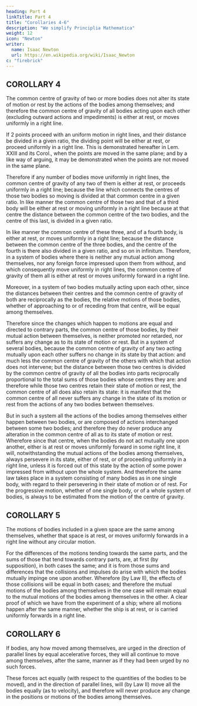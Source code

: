```yaml
---
heading: Part 4
linkTitle: Part 4
title: "Corollaries 4-6"
description: "We simplify Principlia Mathematica"
weight: 12
icon: "Newton"
writer:
  name: Isaac Newton
  url: https://en.wikipedia.org/wiki/Isaac_Newton
c: "firebrick"
---
```



## COROLLARY 4

The common centre of gravity of two or more bodies does not alter its state of motion or rest by the actions of the bodies among themselves; and therefore the common centre of gravity of all bodies acting upon each other (excluding outward actions and impediments) is either at rest, or moves uniformly in a right line.

If 2 points proceed with an uniform motion in right lines, and their distance be divided in a given ratio, the dividing point will be either at rest, or proceed uniformly in a right line. This is demonstrated hereafter in Lem. XXIII and its Corol., when the points are moved in the same plane; and by a like way of arguing, it may be demonstrated when the points are not moved in the same plane.

Therefore if any number of bodies move uniformly in right lines, the common centre of gravity of any two of them is either at rest, or proceeds uniformly in a right line; because the line which connects the centres of those two bodies so moving is divided at that common centre in a given ratio. In like manner the common centre of those two and that of a third body will be either at rest or moving uniformly in a right line because at that centre the distance between the common centre of the two bodies, and the centre of this last, is divided in a given ratio. 

In like manner the common centre of these three, and of a fourth body, is either at rest, or moves uniformly in a right line; because the distance between the common centre of the three bodies, and the centre of the fourth is there also divided in a given ratio, and so on in infinitum. Therefore, in a system of bodies where there is neither any mutual action among themselves, nor any foreign force impressed upon them from without, and which consequently move uniformly in right lines, the common centre of gravity of them all is either at rest or moves uniformly forward in a right line.

Moreover, in a system of two bodies mutually acting upon each other, since the distances between their centres and the common centre of gravity of both are reciprocally as the bodies, the relative motions of those bodies, whether of approaching to or of receding from that centre, will be equal among themselves. 

Therefore since the changes which happen to motions are equal and directed to contrary parts, the common centre of those bodies, by their mutual action between themselves, is neither promoted nor retarded, nor suffers any change as to its state of motion or rest. But in a system of several bodies, because the common centre of gravity of any two acting mutually upon each other suffers no change in its state by that action: and much less the common centre of gravity of the others with which that action does not intervene; but the distance between those two centres is divided by the common centre of gravity of all the bodies into parts reciprocally proportional to the total sums of those bodies whose centres they are: and therefore while those two centres retain their state of motion or rest, the common centre of all does also retain its state: it is manifest that the common centre of all never suffers any change in the state of its motion or rest from the actions of any two bodies between themselves. 

But in such a system all the actions of the bodies among themselves either happen between two bodies, or are composed of actions interchanged between some two bodies; and therefore they do never produce any alteration in the common centre of all as to its state of motion or rest. Wherefore since that centre, when the bodies do not act mutually one upon another, either is at rest or moves uniformly forward in some right line, it will, notwithstanding the mutual actions of the bodies among themselves, always persevere in its state, either of rest, or of proceeding uniformly in a right line, unless it is forced out of this state by the action of some power impressed from without upon the whole system. And therefore the same law takes place in a system consisting of many bodies as in one single body, with regard to their persevering in their state of motion or of rest. For the progressive motion, whether of one single body, or of a whole system of bodies, is always to be estimated from the motion of the centre of gravity.


## COROLLARY 5

The motions of bodies included in a given space are the same among themselves, whether that space is at rest, or moves uniformly forwards in a right line without any circular motion.

For the differences of the motions tending towards the same parts, and the sums of those that tend towards contrary parts, are, at first (by supposition), in both cases the same; and it is from those sums and differences that the collisions and impulses do arise with which the bodies mutually impinge one upon another. Wherefore (by Law II), the effects of those collisions will be equal in both cases; and therefore the mutual motions of the bodies among themselves in the one case will remain equal to the mutual motions of the bodies among themselves in the other. A clear proof of which we have from the experiment of a ship; where all motions happen after the same manner, whether the ship is at rest, or is carried uniformly forwards in a right line.



## COROLLARY 6

If bodies, any how moved among themselves, are urged in the direction of parallel lines by equal accelerative forces, they will all continue to move among themselves, after the same, manner as if they had been urged by no such forces.


These forces act equally (with respect to the quantities of the bodies to be moved), and in the direction of parallel lines, will (by Law II) move all the bodies equally (as to velocity), and therefore will never produce any change in the positions or motions of the bodies among themselves.


